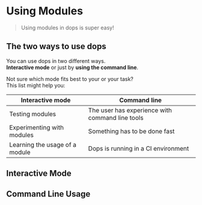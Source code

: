 # Using Modules

> Using modules in dops is super easy!

## The two ways to use dops

You can use dops in two different ways.\
**Interactive mode** or just by **using the command line**.

Not sure which mode fits best to your or your task?\
This list might help you:

| Interactive mode               | Command line                                    |
| ------------------------------ | ----------------------------------------------- |
| Testing modules                | The user has experience with command line tools |
| Experimenting with modules     | Something has to be done fast                   |
| Learning the usage of a module | Dops is running in a CI environment             |

## Interactive Mode



## Command Line Usage

